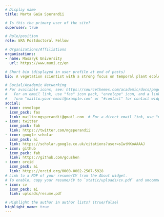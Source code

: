 ```yaml
---
# Display name
title: Marta Gaia Sperandii

# Is this the primary user of the site?
superuser: true

# Role/position
role: ERA Postdoctoral Fellow

# Organizations/Affiliations
organizations:
- name: Masaryk University
  url: https://www.muni.cz/en

# Short bio (displayed in user profile at end of posts)
bio: A vegetation scientist with a strong focus on temporal plant ecology.

# Social/Academic Networking
# For available icons, see: https://sourcethemes.com/academic/docs/page-builder/#icons
#   For an email link, use "fas" icon pack, "envelope" icon, and a link in the
#   form "mailto:your-email@example.com" or "#contact" for contact widget.
social:
- icon: envelope
  icon_pack: fas
  link: mailto:mgsperandii@gmail.com  # For a direct email link, use "mailto:test@example.org".
- icon: twitter
  icon_pack: fab
  link: https://twitter.com/mgsperandii
- icon: google-scholar
  icon_pack: ai
  link: https://scholar.google.co.uk/citations?user=sIwtMXoAAAAJ
- icon: github
  icon_pack: fab
  link: https://github.com/gcushen
- icon: orcid
  icon_pack: ai
  link: https://orcid.org/0000-0002-2507-5928
# Link to a PDF of your resume/CV from the About widget.
# To enable, copy your resume/CV to `static/uploads/cv.pdf` and uncomment the lines below.
- icon: cv
  icon_pack: ai
  link: uploads/resume.pdf

# Highlight the author in author lists? (true/false)
highlight_name: true
---
```

